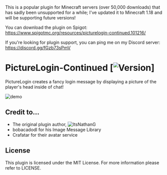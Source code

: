 This is a popular plugin for Minecraft servers (over 50,000 downloads) that has sadly been unsupported for a while; I've updated it to Minecraft 1.18 and will be supporting future versions!

You can download the plugin on Spigot: https://www.spigotmc.org/resources/picturelogin-continued.101216/

If you're looking for plugin support, you can ping me on my Discord server: https://discord.gg/fGzb73sPmV

PictureLogin-Continued [![Version](1.0.04)]
===

PictureLogin creates a fancy login message by displaying a picture of the player's head inside of chat!

![demo](https://user-images.githubusercontent.com/60233722/163606833-27671a07-1187-424f-abf7-f5a5d35abda8.PNG)

Credit to...
---

- The original plugin author, ![ItsNathanG](https://github.com/ItsNathanG)
- bobacadodl for his Image Message Library
- Crafatar for their avatar service

License
---
This plugin is licensed under the MIT License. For more information please refer to LICENSE.
